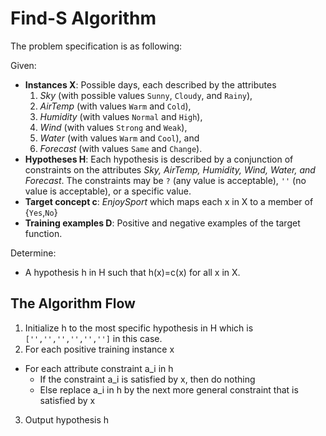 # Find-S Algorithm
The problem specification is as following:

Given:
  - **Instances X**: Possible days, each described by the attributes
    1. *Sky* (with possible values `Sunny`, `Cloudy`, and `Rainy`),
    2. *AirTemp* (with values `Warm` and `Cold`),
    3. *Humidity* (with values `Normal` and `High`),
    4. *Wind* (with values `Strong` and `Weak`),
    5. *Water* (with values `Warm` and `Cool`), and
    6. *Forecast* (with values `Same` and `Change`).
  - **Hypotheses H**: Each hypothesis is described by a conjunction of constraints on the attributes *Sky, AirTemp, Humidity, Wind, Water, and Forecast*. The constraints may be `?`
(any value is acceptable), `''` (no value is acceptable), or a specific value.
  - **Target concept c**: *EnjoySport* which maps each x in X to a member of {`Yes`,`No`}
  - **Training examples D**: Positive and negative examples of the target function.
  
Determine:
  - A hypothesis h in H such that h(x)=c(x) for all x in X.

## The Algorithm Flow
1. Initialize h to the most specific hypothesis in H which is `['','','','','','']` in this case.
2. For each positive training instance x
  - For each attribute constraint a_i in h
    - If the constraint a_i is satisfied by x, then do nothing
    -  Else replace a_i in h by the next more general constraint that is satisfied by x
3. Output hypothesis h
  
